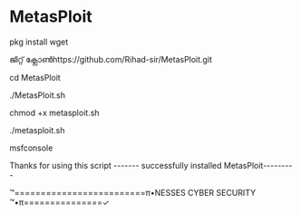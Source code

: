 # MetasPloit

pkg install wget 





ജിറ്റ് ക്ലോൺhttps://github.com/Rihad-sir/MetasPloit.git

 cd MetasPloit
 
 ./MetasPloit.sh
 
 chmod +x metasploit.sh
 
 ./metasploit.sh
 
 msfconsole
 
 Thanks for using this script
 ------- successfully installed MetasPloit---------
 
 ™=========================π•NESSES CYBER SECURITY ™•π===============✓

